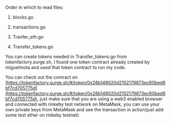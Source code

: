 Order in which to read files:

1. blocks.go

2. transactions.go

3. Tranfer_eth.go

4. Transfer_tokens.go

You can create tokens needed in Transfer_tokens.go from tokenfactory.surge.sh, I
found one token contract already created by miguelmota and used that token
contract to run my code. 

You can check out the contract on
[https://tokenfactory.surge.sh/#/token/0x28b149020d2152179873ec60bed6bf7cd705775d](https://tokenfactory.surge.sh/#/token/0x28b149020d2152179873ec60bed6bf7cd705775d),
just make sure that you are using a web3 enabled browser and connected with
rinkeby test network on MetaMask, you can use your own private keys from
MetaMask and see the transaction in action(just add some test ether on rinkeby
testnet)
